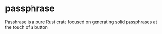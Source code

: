 # passphrase
Passhrase is a pure Rust crate focused on generating solid passphrases at the touch of a button
